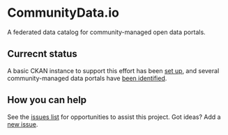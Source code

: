# CommunityData.io

A federated data catalog for community-managed open data portals.

## Currecnt status

 A basic CKAN instance to support this effort has been [set up](http://communitydata.io/api/util/status), and several community-managed data portals have [been identified](communityopendatacatalogs.csv).

## How you can help

See the [issues list](https://github.com/mheadd/communitydata.io/issues?q=is%3Aopen+is%3Aissue+label%3A%22help+wanted%22) for opportunities to assist this project. Got ideas? Add a [new issue](https://github.com/mheadd/communitydata.io/issues/new).
